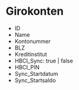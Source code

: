 # Girokonten #

  * ID
  * Name
  * Kontonummer
  * BLZ
  * Kreditinstitut
  * HBCI\_Sync: true | false
  * HBCI\_PIN
  * Sync\_Startdatum
  * Sync\_Startsaldo